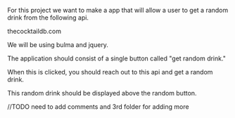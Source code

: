 For this project we want to make a app that will allow a user to get a random drink from the following api.

thecocktaildb.com

We will be using bulma and jquery.

The application should consist of a single button called "get random drink."

When this is clicked, you should reach out to this api and get a random drink.

This random drink should be displayed above the random button.

//TODO need to add comments and 3rd folder for adding more